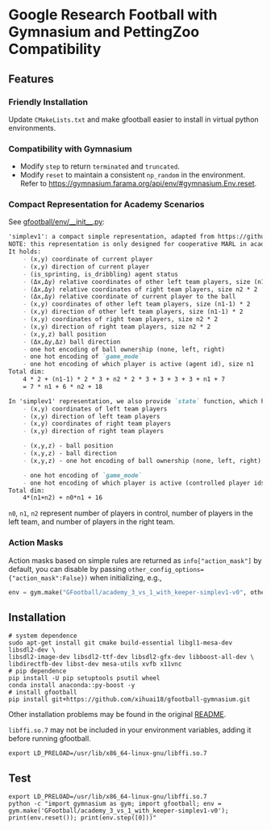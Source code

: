 # Google Research Football with Gymnasium and PettingZoo Compatibility

## Features

### Friendly Installation

Update `CMakeLists.txt` and make gfootball easier to install in virtual python environments.

### Compatibility with Gymnasium

- Modify `step` to return `terminated` and `truncated`.
- Modify `reset` to maintain a consistent `np_random` in the environment. Refer to <https://gymnasium.farama.org/api/env/#gymnasium.Env.reset>.

### Compact Representation for Academy Scenarios
See [gfootball/env/\_\_init\_\_.py](./gfootball/__init__.py):

```md
'simplev1': a compact simple representation, adapted from https://github.com/YuriCat/TamakEriFever, which is the implementation of 5th place solution in [gfootball Kaggle Competition](https://www.kaggle.com/c/google-football/discussion/203412).
NOTE: this representation is only designed for cooperative MARL in academy scenarios.
It holds:
    - (x,y) coordinate of current player
    - (x,y) direction of current player
    - (is_sprinting, is_dribbling) agent status
    - (Δx,Δy) relative coordinates of other left team players, size (n1-1) * 2 
    - (Δx,Δy) relative coordinates of right team players, size n2 * 2
    - (Δx,Δy) relative coordinate of current player to the ball
    - (x,y) coordinates of other left team players, size (n1-1) * 2 
    - (x,y) direction of other left team players, size (n1-1) * 2
    - (x,y) coordinates of right team players, size n2 * 2
    - (x,y) direction of right team players, size n2 * 2 
    - (x,y,z) ball position
    - (Δx,Δy,Δz) ball direction
    - one hot encoding of ball ownership (none, left, right)
    - one hot encoding of `game_mode`
    - one hot encoding of which player is active (agent id), size n1
Total dim:
    4 * 2 + (n1-1) * 2 * 3 + n2 * 2 * 3 + 3 + 3 + 3 + n1 + 7
    = 7 * n1 + 6 * n2 + 18

In 'simplev1' representation, we also provide `state` function, which holds:
    - (x,y) coordinates of left team players
    - (x,y) direction of left team players
    - (x,y) coordinates of right team players
    - (x,y) direction of right team players

    - (x,y,z) - ball position
    - (x,y,z) - ball direction
    - (x,y,z) - one hot encoding of ball ownership (none, left, right)

    - one hot encoding of `game_mode`
    - one hot encoding of which player is active (controlled player ids)
Total dim: 
    4*(n1+n2) + n0*n1 + 16
```

`n0`, `n1`, `n2` represent number of players in control, number of players in the left team, and number of players in the right team.

### Action Masks

Action masks based on simple rules are returned as `info["action_mask"]` by default, you can disable by passing `other_config_options={"action_mask":False})` when initializing, e.g.,

```python
env = gym.make("GFootball/academy_3_vs_1_with_keeper-simplev1-v0", other_config_options={"action_mask":False})
```

## Installation

```shell
# system dependence
sudo apt-get install git cmake build-essential libgl1-mesa-dev libsdl2-dev \
libsdl2-image-dev libsdl2-ttf-dev libsdl2-gfx-dev libboost-all-dev \
libdirectfb-dev libst-dev mesa-utils xvfb x11vnc
# pip dependence
pip install -U pip setuptools psutil wheel
conda install anaconda::py-boost -y
# install gfootball
pip install git+https://github.com/xihuai18/gfootball-gymnasium.git
```
Other installation problems may be found in the original [README](https://github.com/google-research/football).

`libffi.so.7` may not be included in your environment variables, adding it before running gfootball.

```shell
export LD_PRELOAD=/usr/lib/x86_64-linux-gnu/libffi.so.7 
```

## Test

```shell
export LD_PRELOAD=/usr/lib/x86_64-linux-gnu/libffi.so.7 
python -c "import gymnasium as gym; import gfootball; env = gym.make('GFootball/academy_3_vs_1_with_keeper-simplev1-v0'); print(env.reset()); print(env.step([0]))"
```